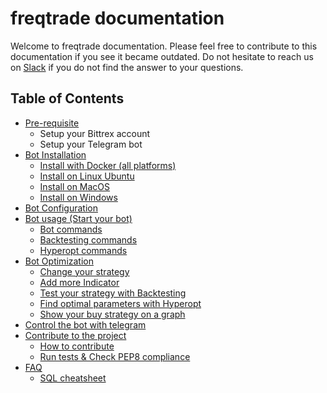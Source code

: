 # freqtrade documentation
Welcome to freqtrade documentation. Please feel free to contribute to
this documentation if you see it became outdated. Do not hesitate to
reach us on 
[Slack](https://join.slack.com/t/highfrequencybot/shared_invite/enQtMjQ5NTM0OTYzMzY3LWMxYzE3M2MxNDdjMGM3ZTYwNzFjMGIwZGRjNTc3ZGU3MGE3NzdmZGMwNmU3NDM5ZTNmM2Y3NjRiNzk4NmM4OGE)
 if you do not find the answer to your questions.

## Table of Contents
- [Pre-requisite](https://github.com/gcarq/freqtrade/blob/develop/docs/pre-requisite.md)
	- Setup your Bittrex account
	- Setup your Telegram bot
- [Bot Installation](https://github.com/gcarq/freqtrade/blob/develop/docs/installation.md)
    - [Install with Docker (all platforms)](https://github.com/gcarq/freqtrade/blob/develop/docs/installation.md#docker)
    - [Install on Linux Ubuntu](https://github.com/gcarq/freqtrade/blob/develop/docs/installation.md#21-linux---ubuntu-1604)
    - [Install on MacOS](https://github.com/gcarq/freqtrade/blob/develop/docs/installation.md#23-macos-installation)
    - [Install on Windows](https://github.com/gcarq/freqtrade/blob/develop/docs/installation.md#windows)
- [Bot Configuration](https://github.com/gcarq/freqtrade/blob/develop/docs/configuration.md)
- [Bot usage (Start your bot)](https://github.com/gcarq/freqtrade/blob/develop/docs/bot-usage.md)
    - [Bot commands](https://github.com/gcarq/freqtrade/blob/develop/docs/bot-usage.md#bot-commands)
    - [Backtesting commands](https://github.com/gcarq/freqtrade/blob/develop/docs/bot-usage.md#backtesting-commands)
    - [Hyperopt commands](https://github.com/gcarq/freqtrade/blob/develop/docs/bot-usage.md#hyperopt-commands)
- [Bot Optimization](https://github.com/gcarq/freqtrade/blob/develop/docs/bot-optimization.md)
	- [Change your strategy](https://github.com/gcarq/freqtrade/blob/develop/docs/bot-optimization.md#change-your-strategy)
    - [Add more Indicator](https://github.com/gcarq/freqtrade/blob/develop/docs/bot-optimization.md#add-more-indicator)
    - [Test your strategy with Backtesting](https://github.com/gcarq/freqtrade/blob/develop/docs/bot-optimization.md#test-your-strategy-with-backtesting)
    - [Find optimal parameters with Hyperopt](https://github.com/gcarq/freqtrade/blob/develop/docs/bot-optimization.md#find-optimal-parameters-with-hyperopt)
    - [Show your buy strategy on a graph](https://github.com/gcarq/freqtrade/blob/develop/docs/bot-optimization.md#show-your-buy-strategy-on-a-graph)
- [Control the bot with telegram](https://github.com/gcarq/freqtrade/blob/develop/docs/telegram-usage.md)
- [Contribute to the project](https://github.com/gcarq/freqtrade/blob/develop/CONTRIBUTING.md)
	- [How to contribute](https://github.com/gcarq/freqtrade/blob/develop/CONTRIBUTING.md)
	- [Run tests & Check PEP8 compliance](https://github.com/gcarq/freqtrade/blob/develop/CONTRIBUTING.md)
- [FAQ](https://github.com/gcarq/freqtrade/blob/develop/docs/faq.md)
    - [SQL cheatsheet](https://github.com/gcarq/freqtrade/blob/develop/docs/sql_cheatsheet.md)